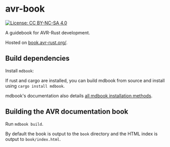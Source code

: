 # avr-book

[![License: CC BY-NC-SA 4.0](https://img.shields.io/badge/License-CC%20BY--NC--SA%204.0-lightgrey.svg)](https://creativecommons.org/licenses/by-nc-sa/4.0/)

A guidebook for AVR-Rust development.

Hosted on [book.avr-rust.org/](https://book.avr-rust.org/).

## Build dependencies

Install `mdbook`:

If rust and cargo are installed, you can build mdbook from source and install using `cargo install mdbook`.

mdbook's documentation also details [all mdbook installation methods](https://rust-lang.github.io/mdBook/guide/installation.html).

## Building the AVR documentation book

Run `mdbook build`.

By default the book is output to the `book` directory and the HTML index is output to `book/index.html`.


